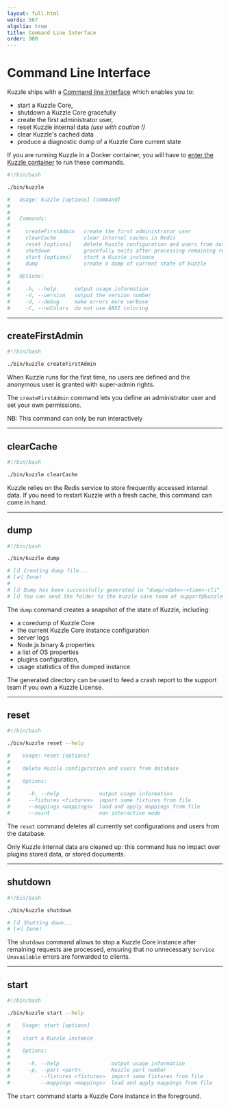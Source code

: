 ```yaml
---
layout: full.html
words: 567
algolia: true
title: Command Line Interface
order: 900
---
```

# Command Line Interface

Kuzzle ships with a [Command line interface](https://en.wikipedia.org/wiki/Command-line_interface) which enables you to:

* start a Kuzzle Core,
* shutdown a Kuzzle Core gracefully
* create the first administrator user,
* reset Kuzzle internal data _(use with caution !)_
* clear Kuzzle's cached data
* produce a diagnostic dump of a Kuzzle Core current state

<aside class="warning">
If you are running Kuzzle in a Docker container, you will have to <a href="https://docs.docker.com/engine/reference/commandline/exec/">enter the Kuzzle container</a> to run these commands.
</aside>

```bash
#!/bin/bash

./bin/kuzzle

#   Usage: kuzzle [options] [command]
#
#
#   Commands:
#
#     createFirstAdmin   create the first administrator user
#     clearCache         clear internal caches in Redis
#     reset [options]    delete Kuzzle configuration and users from database
#     shutdown           gracefully exits after processing remaining requests
#     start [options]    start a Kuzzle instance
#     dump               create a dump of current state of kuzzle
#
#   Options:
#
#     -h, --help      output usage information
#     -V, --version   output the version number
#     -d, --debug     make errors more verbose
#     -C, --noColors  do not use ANSI coloring
```

---

## createFirstAdmin

```bash
#!/bin/bash

./bin/kuzzle createFirstAdmin
```

When Kuzzle runs for the first time, no users are defined and the anonymous user is granted with super-admin rights.

The `createFirstAdmin` command lets you define an administrator user and set your own permissions.

<aside class="notice">NB: This command can only be run interactively</aside>

---

## clearCache

```bash
#!/bin/bash

./bin/kuzzle clearCache
```

Kuzzle relies on the Redis service to store frequently accessed internal data. If you need to restart Kuzzle with a fresh cache, this command can come in hand.

---

## dump

```bash
#!/bin/bash

./bin/kuzzle dump

# [ℹ] Creating dump file...
# [✔] Done!
#
# [ℹ] Dump has been successfully generated in "dump/<date>-<time>-cli" folder
# [ℹ] You can send the folder to the kuzzle core team at support@kuzzle.io
```

The `dump` command creates a snapshot of the state of Kuzzle, including:

* a coredump of Kuzzle Core
* the current Kuzzle Core instance configuration
* server logs
* Node.js binary & properties
* a list of OS properties
* plugins configuration,
* usage statistics of the dumped instance

The generated directory can be used to feed a crash report to the support team if you own a Kuzzle License.

---

## reset

```bash
#!/bin/bash

./bin/kuzzle reset --help

#    Usage: reset [options]
#
#    delete Kuzzle configuration and users from database
#
#    Options:
#
#      -h, --help             output usage information
#      --fixtures <fixtures>  import some fixtures from file
#      --mappings <mappings>  load and apply mappings from file
#      --noint                non interactive mode
```

The `reset` command deletes all currently set configurations and users from the database.

Only Kuzzle internal data are cleaned up: this command has no impact over plugins stored data, or stored documents.

---

## shutdown

```bash
#!/bin/bash

./bin/kuzzle shutdown

# [ℹ] Shutting down...
# [✔] Done!
```

The `shutdown` command allows to stop a Kuzzle Core instance after remaining requests are processed, ensuring that no unnecessary `Service Unavailable` errors are forwarded to clients.

---

## start

```bash
#!/bin/bash

./bin/kuzzle start --help

#    Usage: start [options]
#
#    start a Kuzzle instance
#
#    Options:
#
#      -h, --help                 output usage information
#      -p, --port <port>          Kuzzle port number
#          --fixtures <fixtures>  import some fixtures from file
#          --mappings <mappings>  load and apply mappings from file
```

The `start` command starts a Kuzzle Core instance in the foreground.
